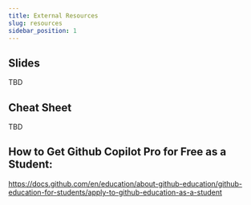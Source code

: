 ```yaml
---
title: External Resources
slug: resources
sidebar_position: 1
---
```

## Slides
TBD

## Cheat Sheet
TBD

## How to Get Github Copilot Pro for Free as a Student:
https://docs.github.com/en/education/about-github-education/github-education-for-students/apply-to-github-education-as-a-student